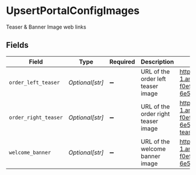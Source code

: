 # UpsertPortalConfigImages

Teaser & Banner Image web links


## Fields

| Field                                                                                                                  | Type                                                                                                                   | Required                                                                                                               | Description                                                                                                            | Example                                                                                                                |
| ---------------------------------------------------------------------------------------------------------------------- | ---------------------------------------------------------------------------------------------------------------------- | ---------------------------------------------------------------------------------------------------------------------- | ---------------------------------------------------------------------------------------------------------------------- | ---------------------------------------------------------------------------------------------------------------------- |
| `order_left_teaser`                                                                                                    | *Optional[str]*                                                                                                        | :heavy_minus_sign:                                                                                                     | URL of the order left teaser image                                                                                     | https://epilot-bucket.s3.eu-central-1.amazonaws.com/12344/6538fddb-f0e9-4f0f-af51-6e57891ff20a/order-left-teaser.jpeg  |
| `order_right_teaser`                                                                                                   | *Optional[str]*                                                                                                        | :heavy_minus_sign:                                                                                                     | URL of the order right teaser image                                                                                    | https://epilot-bucket.s3.eu-central-1.amazonaws.com/12344/6538fddb-f0e9-4f0f-af51-6e57891ff20a/order-right-teaser.jpeg |
| `welcome_banner`                                                                                                       | *Optional[str]*                                                                                                        | :heavy_minus_sign:                                                                                                     | URL of the welcome banner image                                                                                        | https://epilot-bucket.s3.eu-central-1.amazonaws.com/12344/6538fddb-f0e9-4f0f-af51-6e57891ff20a/welcome-banner.jpeg     |